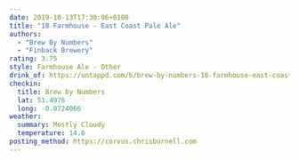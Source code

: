 ```yaml
---
date: 2019-10-13T17:30:06+0100
title: "18 Farmhouse - East Coast Pale Ale"
authors:
  - "Brew By Numbers"
  - "Finback Brewery"
rating: 3.75
style: Farmhouse Ale - Other
drink_of: https://untappd.com/b/brew-by-numbers-18-farmhouse-east-coast-pale-ale/3452389
checkin:
  title: Brew by Numbers
  lat: 51.4976
  long: -0.0724066
weather:
  summary: Mostly Cloudy
  temperature: 14.6
posting_method: https://corvus.chrisburnell.com
---
```

